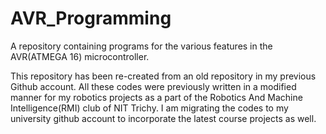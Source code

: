 # AVR_Programming
A repository containing programs for the various features in the AVR(ATMEGA 16) microcontroller. 

This repository has been re-created from an old repository in my previous Github account.
All these codes were previously written in a modified manner for my robotics projects as a part of the Robotics And Machine Intelligence(RMI) club of NIT Trichy.
I am migrating the codes to my university github account to incorporate the latest course projects as well.
